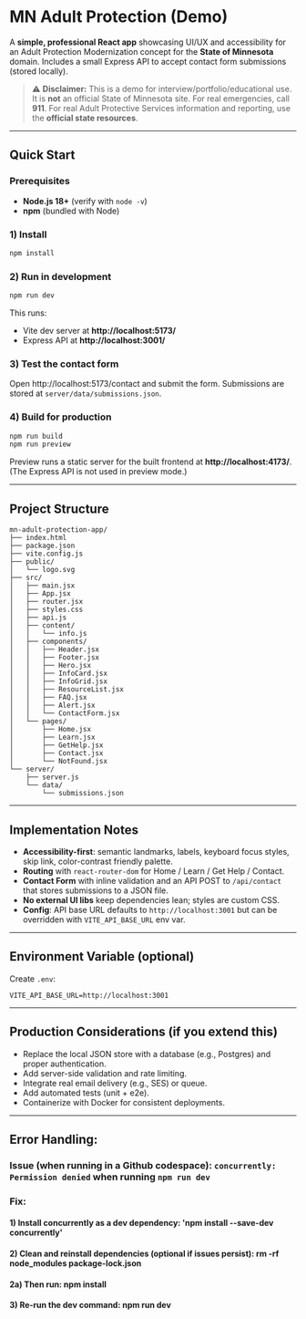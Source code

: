 # MN Adult Protection (Demo)

A **simple, professional React app** showcasing UI/UX and accessibility for an Adult Protection Modernization concept for the **State of Minnesota** domain. Includes a small Express API to accept contact form submissions (stored locally).

> ⚠️ **Disclaimer:** This is a demo for interview/portfolio/educational use. It is **not** an official State of Minnesota site. For real emergencies, call **911**. For real Adult Protective Services information and reporting, use the **official state resources**.

---

## Quick Start

### Prerequisites
- **Node.js 18+** (verify with `node -v`)
- **npm** (bundled with Node)

### 1) Install
```bash
npm install
```

### 2) Run in development
```bash
npm run dev
```
This runs:
- Vite dev server at **http://localhost:5173/**
- Express API at **http://localhost:3001/**

### 3) Test the contact form
Open http://localhost:5173/contact and submit the form. Submissions are stored at `server/data/submissions.json`.

### 4) Build for production
```bash
npm run build
npm run preview
```
Preview runs a static server for the built frontend at **http://localhost:4173/**. (The Express API is not used in preview mode.)

---

## Project Structure

```
mn-adult-protection-app/
├── index.html
├── package.json
├── vite.config.js
├── public/
│   └── logo.svg
├── src/
│   ├── main.jsx
│   ├── App.jsx
│   ├── router.jsx
│   ├── styles.css
│   ├── api.js
│   ├── content/
│   │   └── info.js
│   ├── components/
│   │   ├── Header.jsx
│   │   ├── Footer.jsx
│   │   ├── Hero.jsx
│   │   ├── InfoCard.jsx
│   │   ├── InfoGrid.jsx
│   │   ├── ResourceList.jsx
│   │   ├── FAQ.jsx
│   │   ├── Alert.jsx
│   │   └── ContactForm.jsx
│   └── pages/
│       ├── Home.jsx
│       ├── Learn.jsx
│       ├── GetHelp.jsx
│       ├── Contact.jsx
│       └── NotFound.jsx
└── server/
    ├── server.js
    └── data/
        └── submissions.json
```

---

## Implementation Notes

- **Accessibility-first**: semantic landmarks, labels, keyboard focus styles, skip link, color-contrast friendly palette.
- **Routing** with `react-router-dom` for Home / Learn / Get Help / Contact.
- **Contact Form** with inline validation and an API POST to `/api/contact` that stores submissions to a JSON file.
- **No external UI libs** keep dependencies lean; styles are custom CSS.
- **Config**: API base URL defaults to `http://localhost:3001` but can be overridden with `VITE_API_BASE_URL` env var.

---

## Environment Variable (optional)

Create `.env`:
```
VITE_API_BASE_URL=http://localhost:3001
```

---

## Production Considerations (if you extend this)
- Replace the local JSON store with a database (e.g., Postgres) and proper authentication.
- Add server-side validation and rate limiting.
- Integrate real email delivery (e.g., SES) or queue.
- Add automated tests (unit + e2e).
- Containerize with Docker for consistent deployments.

---

## Error Handling: 

### Issue (when running in a Github codespace): `concurrently: Permission denied` when running `npm run dev`
### Fix: 
#### 1) Install concurrently as a dev dependency: 'npm install --save-dev concurrently'
#### 2) Clean and reinstall dependencies (optional if issues persist): rm -rf node_modules package-lock.json
#### 2a) Then run: npm install
#### 3) Re-run the dev command: npm run dev


